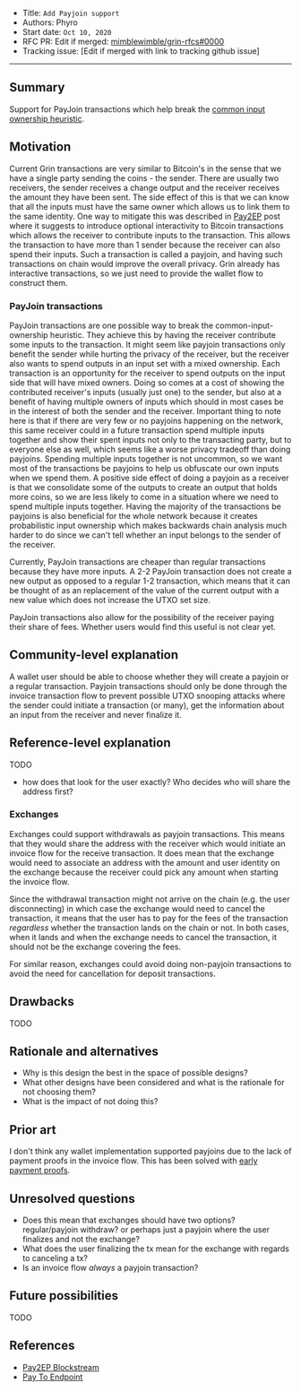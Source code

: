 
- Title: `Add Payjoin support`
- Authors: Phyro
- Start date: `Oct 10, 2020`
- RFC PR: Edit if merged: [mimblewimble/grin-rfcs#0000](https://github.com/mimblewimble/grin-rfcs/pull/0000)
- Tracking issue: [Edit if merged with link to tracking github issue]

---

## Summary
[summary]: #summary

Support for PayJoin transactions which help break the [common input ownership heuristic](https://en.bitcoin.it/wiki/Common-input-ownership_heuristic).

## Motivation
[motivation]: #motivation

Current Grin transactions are very similar to Bitcoin's in the sense that we have a single party sending the coins - the sender. There are usually two receivers, the sender receives
a change output and the receiver receives the amount they have been sent. The side effect of this is that we can know that all the inputs must have the same owner which allows us to link them to the same identity.
One way to mitigate this was described in [Pay2EP](https://blockstream.com/2018/08/08/en-improving-privacy-using-pay-to-endpoint/) post where it suggests to introduce optional interactivity to Bitcoin transactions
which allows the receiver to contribute inputs to the transaction. This allows the transaction to have more than 1 sender because the receiver can also spend their inputs. Such a transaction is called a payjoin,
and having such transactions on chain would improve the overall privacy. Grin already has interactive transactions, so we just need to provide the wallet flow to construct them.

### PayJoin transactions
PayJoin transactions are one possible way to break the common-input-ownership heuristic. They achieve this by having the receiver contribute some inputs to the transaction.
It might seem like payjoin transactions only benefit the sender while hurting the privacy of the receiver, but the receiver also wants to spend outputs in an input set with a mixed ownership.
Each transaction is an opportunity for the receiver to spend outputs on the input side that will have mixed owners. Doing so comes at a cost of showing the contributed receiver's
inputs (usually just one) to the sender, but also at a benefit of having multiple owners of inputs which should in most cases be in the interest of both the sender and the receiver.
Important thing to note here is that if there are very few or no payjoins happening on the network, this same receiver could in a future transaction spend multiple inputs together and
show their spent inputs not only to the transacting party, but to everyone else as well, which seems like a worse privacy tradeoff than doing payjoins. Spending multiple inputs together
is not uncommon, so we want most of the transactions be payjoins to help us obfuscate our own inputs when we spend them. A positive side effect of doing a payjoin as a receiver is that
we consolidate some of the outputs to create an output that holds more coins, so we are less likely to come in a situation where we need to spend multiple inputs together.
Having the majority of the transactions be payjoins is also beneficial for the whole network because it creates probabilistic input ownership which makes backwards chain analysis much harder to do since we can't tell whether an input belongs to the sender of the receiver.

Currently, PayJoin transactions are cheaper than regular transactions because they have more inputs. A 2-2 PayJoin transaction does not create a new output as opposed to a regular 1-2 transaction,
which means that it can be thought of as an replacement of the value of the current output with a new value which does not increase the UTXO set size.

PayJoin transactions also allow for the possibility of the receiver paying their share of fees. Whether users would find this useful is not clear yet.

## Community-level explanation
[community-level-explanation]: #community-level-explanation

A wallet user should be able to choose whether they will create a payjoin or a regular transaction. Payjoin transactions should only be done through the invoice transaction flow to prevent
possible UTXO snooping attacks where the sender could initiate a transaction (or many), get the information about an input from the receiver and never finalize it.

## Reference-level explanation
[reference-level-explanation]: #reference-level-explanation

TODO
- how does that look for the user exactly? Who decides who will share the address first?

### Exchanges

Exchanges could support withdrawals as payjoin transactions. This means that they would share the address with the receiver which would initiate an invoice flow for the receive transaction.
It does mean that the exchange would need to associate an address with the amount and user identity on the exchange because the receiver could pick any amount when starting the invoice flow.

Since the withdrawal transaction might not arrive on the chain (e.g. the user disconnecting) in which case the exchange would need to cancel the transaction, it means that the user has to pay for the fees
of the transaction _regardless_ whether the transaction lands on the chain or not. In both cases, when it lands and when the exchange needs to cancel the transaction, it should not be the exchange covering the fees.

For similar reason, exchanges could avoid doing non-payjoin transactions to avoid the need for cancellation for deposit transactions.

## Drawbacks
[drawbacks]: #drawbacks

TODO

## Rationale and alternatives
[rationale-and-alternatives]: #rationale-and-alternatives

- Why is this design the best in the space of possible designs?
- What other designs have been considered and what is the rationale for not choosing them?
- What is the impact of not doing this?

## Prior art
[prior-art]: #prior-art

I don't think any wallet implementation supported payjoins due to the lack of payment proofs in the invoice flow. This has been solved with [early payment proofs](https://github.com/tromp/grin-rfcs/blob/early-payment-proofs/text/0000-early-payment-proofs.md).

## Unresolved questions
[unresolved-questions]: #unresolved-questions
- Does this mean that exchanges should have two options? regular/payjoin withdraw? or perhaps just a payjoin where the user finalizes and not the exchange?
- What does the user finalizing the tx mean for the exchange with regards to canceling a tx?
- Is an invoice flow _always_ a payjoin transaction?

## Future possibilities
[future-possibilities]: #future-possibilities

TODO

## References
[references]: #references

- [Pay2EP Blockstream](https://blockstream.com/2018/08/08/en-improving-privacy-using-pay-to-endpoint/)
- [Pay To Endpoint](https://medium.com/@nopara73/pay-to-endpoint-56eb05d3cac6)
